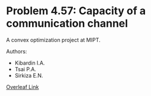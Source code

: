 # Problem 4.57: Capacity of a communication channel

A convex optimization project at MIPT.

Authors:
* Kibardin I.A.
* Tsai P.A.
* Sirkiza E.N.

[Overleaf Link](https://www.overleaf.com/3754494793gwrhbytxtpxv)
